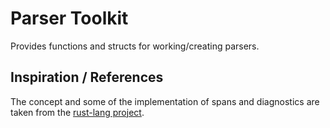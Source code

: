 # Parser Toolkit

Provides functions and structs for working/creating parsers.

## Inspiration / References

The concept and some of the implementation of spans and diagnostics are taken
from the [rust-lang project](https://github.com/rust-lang/rust).
